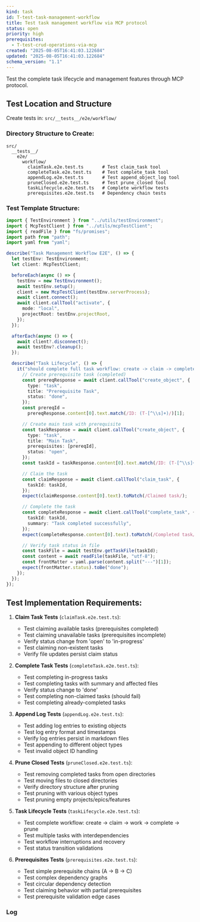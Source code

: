```yaml
---
kind: task
id: T-test-task-management-workflow
title: Test task management workflow via MCP protocol
status: open
priority: high
prerequisites:
  - T-test-crud-operations-via-mcp
created: "2025-08-05T16:41:03.122684"
updated: "2025-08-05T16:41:03.122684"
schema_version: "1.1"
---
```


Test the complete task lifecycle and management features through MCP protocol.

## Test Location and Structure

Create tests in: `src/__tests__/e2e/workflow/`

### Directory Structure to Create:

```
src/
  __tests__/
    e2e/
      workflow/
        claimTask.e2e.test.ts       # Test claim_task tool
        completeTask.e2e.test.ts    # Test complete_task tool
        appendLog.e2e.test.ts       # Test append_object_log tool
        pruneClosed.e2e.test.ts     # Test prune_closed tool
        taskLifecycle.e2e.test.ts   # Complete workflow tests
        prerequisites.e2e.test.ts   # Dependency chain tests
```

### Test Template Structure:

```typescript
import { TestEnvironment } from "../utils/testEnvironment";
import { McpTestClient } from "../utils/mcpTestClient";
import { readFile } from "fs/promises";
import path from "path";
import yaml from "yaml";

describe("Task Management Workflow E2E", () => {
  let testEnv: TestEnvironment;
  let client: McpTestClient;

  beforeEach(async () => {
    testEnv = new TestEnvironment();
    await testEnv.setup();
    client = new McpTestClient(testEnv.serverProcess);
    await client.connect();
    await client.callTool("activate", {
      mode: "local",
      projectRoot: testEnv.projectRoot,
    });
  });

  afterEach(async () => {
    await client?.disconnect();
    await testEnv?.cleanup();
  });

  describe("Task Lifecycle", () => {
    it("should complete full task workflow: create -> claim -> complete", async () => {
      // Create prerequisite task (completed)
      const prereqResponse = await client.callTool("create_object", {
        type: "task",
        title: "Prerequisite Task",
        status: "done",
      });
      const prereqId =
        prereqResponse.content[0].text.match(/ID: (T-[^\\s]+)/)[1];

      // Create main task with prerequisite
      const taskResponse = await client.callTool("create_object", {
        type: "task",
        title: "Main Task",
        prerequisites: [prereqId],
        status: "open",
      });
      const taskId = taskResponse.content[0].text.match(/ID: (T-[^\\s]+)/)[1];

      // Claim the task
      const claimResponse = await client.callTool("claim_task", {
        taskId: taskId,
      });
      expect(claimResponse.content[0].text).toMatch(/Claimed task/);

      // Complete the task
      const completeResponse = await client.callTool("complete_task", {
        taskId: taskId,
        summary: "Task completed successfully",
      });
      expect(completeResponse.content[0].text).toMatch(/Completed task/);

      // Verify task status in file
      const taskFile = await testEnv.getTaskFile(taskId);
      const content = await readFile(taskFile, "utf-8");
      const frontMatter = yaml.parse(content.split("---")[1]);
      expect(frontMatter.status).toBe("done");
    });
  });
});
```

## Test Implementation Requirements:

1. **Claim Task Tests** (`claimTask.e2e.test.ts`):
   - Test claiming available tasks (prerequisites completed)
   - Test claiming unavailable tasks (prerequisites incomplete)
   - Verify status change from 'open' to 'in-progress'
   - Test claiming non-existent tasks
   - Verify file updates persist claim status

2. **Complete Task Tests** (`completeTask.e2e.test.ts`):
   - Test completing in-progress tasks
   - Test completing tasks with summary and affected files
   - Verify status change to 'done'
   - Test completing non-claimed tasks (should fail)
   - Test completing already-completed tasks

3. **Append Log Tests** (`appendLog.e2e.test.ts`):
   - Test adding log entries to existing objects
   - Test log entry format and timestamps
   - Verify log entries persist in markdown files
   - Test appending to different object types
   - Test invalid object ID handling

4. **Prune Closed Tests** (`pruneClosed.e2e.test.ts`):
   - Test removing completed tasks from open directories
   - Test moving files to closed directories
   - Verify directory structure after pruning
   - Test pruning with various object types
   - Test pruning empty projects/epics/features

5. **Task Lifecycle Tests** (`taskLifecycle.e2e.test.ts`):
   - Test complete workflow: create -> claim -> work -> complete -> prune
   - Test multiple tasks with interdependencies
   - Test workflow interruptions and recovery
   - Test status transition validations

6. **Prerequisites Tests** (`prerequisites.e2e.test.ts`):
   - Test simple prerequisite chains (A -> B -> C)
   - Test complex dependency graphs
   - Test circular dependency detection
   - Test claiming behavior with partial prerequisites
   - Test prerequisite validation edge cases

### Log

